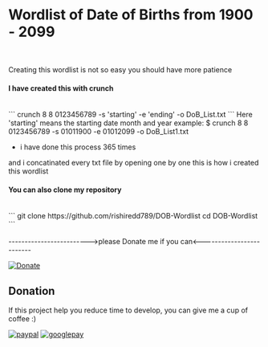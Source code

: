 # Wordlist of Date of Births from 1900 - 2099
<br>

Creating this wordlist is not so easy you should have more patience

#### I have created this with crunch
<br>
```
crunch 8 8 0123456789 -s 'starting' -e 'ending' -o DoB_List.txt
```
Here 'starting' means the starting date month and year 
example: $ crunch 8 8 0123456789 -s 01011900 -e 01012099 -o DoB_List1.txt

* i have done this process 365 times

and i concatinated every txt file by opening one by one this is how i created this wordlist

#### You can also clone my repository
<br>
```
git clone https://github.com/rishiredd789/DOB-Wordlist
cd DOB-Wordlist
```
<br>
<br>
------------------------->please Donate me if you can<-------------------------

[![Donate](https://img.shields.io/badge/Donate-PayPal-green.svg)](https://paypal.me/Rural2017?locale.x=en_GB) 
## Donation
If this project help you reduce time to develop, you can give me a cup of coffee :) 

[![paypal](https://www.paypalobjects.com/en_US/i/btn/btn_donateCC_LG.gif)](https://paypal.me/Rural2017?locale.x=en_GB)
[![googlepay](https://www.nicepng.com/png/full/360-3606562_bhim-logo-bhim-upi.png)](https://gpay.app.goo.gl/pay-itjN41CCgzY)

